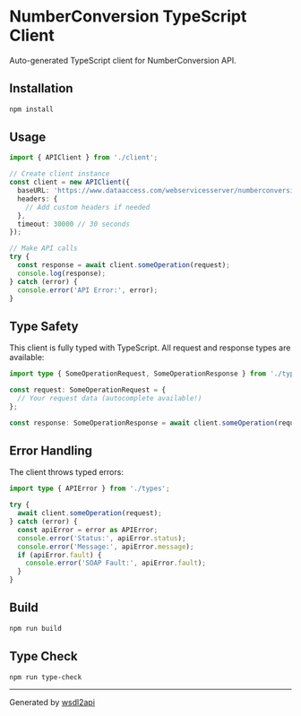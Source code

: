 # NumberConversion TypeScript Client

Auto-generated TypeScript client for NumberConversion API.

## Installation

```bash
npm install
```


## Usage

```typescript
import { APIClient } from './client';

// Create client instance
const client = new APIClient({
  baseURL: 'https://www.dataaccess.com/webservicesserver/numberconversion.wso',
  headers: {
    // Add custom headers if needed
  },
  timeout: 30000 // 30 seconds
});

// Make API calls
try {
  const response = await client.someOperation(request);
  console.log(response);
} catch (error) {
  console.error('API Error:', error);
}
```


## Type Safety

This client is fully typed with TypeScript. All request and response types are available:

```typescript
import type { SomeOperationRequest, SomeOperationResponse } from './types';

const request: SomeOperationRequest = {
  // Your request data (autocomplete available!)
};

const response: SomeOperationResponse = await client.someOperation(request);
```


## Error Handling

The client throws typed errors:

```typescript
import type { APIError } from './types';

try {
  await client.someOperation(request);
} catch (error) {
  const apiError = error as APIError;
  console.error('Status:', apiError.status);
  console.error('Message:', apiError.message);
  if (apiError.fault) {
    console.error('SOAP Fault:', apiError.fault);
  }
}
```


## Build

```bash
npm run build
```


## Type Check

```bash
npm run type-check
```


---

Generated by [wsdl2api](https://github.com/thdev01/wsdl2api)
